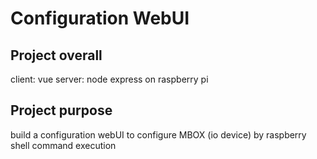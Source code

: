 # Configuration WebUI

## Project overall
client: vue
server: node express on raspberry pi

## Project purpose
build a configuration webUI to configure MBOX (io device) by raspberry shell command execution
